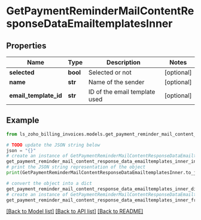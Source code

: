 # GetPaymentReminderMailContentResponseDataEmailtemplatesInner


## Properties

Name | Type | Description | Notes
------------ | ------------- | ------------- | -------------
**selected** | **bool** | Selected or not | [optional] 
**name** | **str** | Name of the sender | [optional] 
**email_template_id** | **str** | ID of the email template used | [optional] 

## Example

```python
from ls_zoho_billing_invoices.models.get_payment_reminder_mail_content_response_data_emailtemplates_inner import GetPaymentReminderMailContentResponseDataEmailtemplatesInner

# TODO update the JSON string below
json = "{}"
# create an instance of GetPaymentReminderMailContentResponseDataEmailtemplatesInner from a JSON string
get_payment_reminder_mail_content_response_data_emailtemplates_inner_instance = GetPaymentReminderMailContentResponseDataEmailtemplatesInner.from_json(json)
# print the JSON string representation of the object
print(GetPaymentReminderMailContentResponseDataEmailtemplatesInner.to_json())

# convert the object into a dict
get_payment_reminder_mail_content_response_data_emailtemplates_inner_dict = get_payment_reminder_mail_content_response_data_emailtemplates_inner_instance.to_dict()
# create an instance of GetPaymentReminderMailContentResponseDataEmailtemplatesInner from a dict
get_payment_reminder_mail_content_response_data_emailtemplates_inner_from_dict = GetPaymentReminderMailContentResponseDataEmailtemplatesInner.from_dict(get_payment_reminder_mail_content_response_data_emailtemplates_inner_dict)
```
[[Back to Model list]](../README.md#documentation-for-models) [[Back to API list]](../README.md#documentation-for-api-endpoints) [[Back to README]](../README.md)


